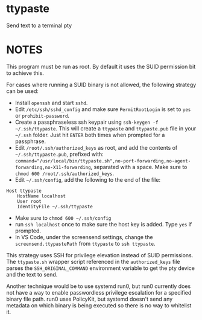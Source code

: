 # ttypaste

Send text to a terminal pty

# NOTES

This program must be run as root. By default it uses the SUID permission bit to
achieve this.

For cases where running a SUID binary is not allowed, the following strategy
can be used:

- Install `openssh` and start `sshd`.
- Edit `/etc/ssh/sshd_config` and make sure `PermitRootLogin` is set to `yes`
  or `prohibit-password`.
- Create a passphraseless ssh keypair using `ssh-keygen -f ~/.ssh/ttypaste`. This will
  create a `ttypaste` and `ttypaste.pub` file in your `~/.ssh` folder. Just hit
  `ENTER` both times when prompted for a passphrase.
- Edit `/root/.ssh/authorized_keys` as root, and add the contents of
  `~/.ssh/ttypaste.pub`, prefixed with:
  `command="/usr/local/bin/ttypaste.sh",no-port-forwarding,no-agent-forwarding,no-X11-forwarding`,
  separated with a space. Make sure to `chmod 600 /root/.ssh/authorized_keys`.
- Edit `~/.ssh/config`, add the following to the end of the file:
```
Host ttypaste
    HostName localhost
    User root
    IdentityFile ~/.ssh/ttypaste

```
- Make sure to `chmod 600 ~/.ssh/config`
- run `ssh localhost` once to make sure the host key is added. Type `yes` if
  prompted.
- In VS Code, under the screensend settings, change the
  `screensend.ttypastePath` from `ttypaste` to `ssh ttypaste`.

This strategy uses SSH for privilege elevation instead of SUID permissions. The
`ttypaste.sh` wrapper script referenced in the `authorized_keys` file parses the 
`SSH_ORIGINAL_COMMAND` environment variable to get the pty device and the text to 
send.

Another technique would be to use systemd run0, but run0 currently does not
have a way to enable passwordless privilege escalation for a specified binary
file path. run0 uses PolicyKit, but systemd doesn't send any metadata on which
binary is being executed so there is no way to whitelist it.
